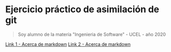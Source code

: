 # Ejercicio práctico de asimilación de git

> Soy alumno de la matería "Ingenieria de Software"  - UCEL - año 2020

[Link 1 - Acerca de markdown](https://es.wikipedia.org/wiki/Markdown)
[Link 2 - Acerca de markdown](https://markdown.es/sintaxis-markdown/)
